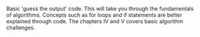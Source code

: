 Basic 'guess the output' code. This will take you through the fundamentals of algorithms. Concepts such as for loops and if statements are better explained through code. The chapters IV and V covers basic algorithm challenges. 

